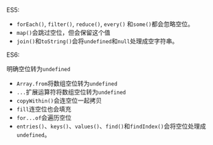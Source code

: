 ES5:

- `forEach()`, `filter()`, `reduce()`, `every()` 和`some()`都会忽略空位。
- `map()`会跳过空位，但会保留这个值
- `join()`和`toString()`会将`undefined`和`null`处理成空字符串。

ES6:

明确空位转为`undefined`

- `Array.from`将数组空位转为`undefined`
- `...`扩展运算符将数组空位转为`undefined`
- `copyWithin()`会连空位一起拷贝
- `fill`连空位也会填充
- `for...of`会遍历空位
- `entries()`、`keys()`、`values()`、`find()`和`findIndex()`会将空位处理成`undefined`。

